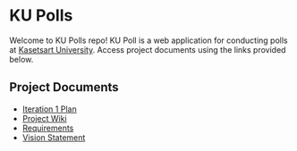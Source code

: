 # KU Polls

Welcome to KU Polls repo! KU Poll is a web application for conducting polls at [Kasetsart University](https://www.ku.ac.th/). Access project documents using the links provided below.

## Project Documents

+ [Iteration 1 Plan](../../wiki/Iteration-1-Plan)<br/>
+ [Project Wiki](../../wiki/home)<br/>
+ [Requirements](../../wiki/requirements)<br/>
+ [Vision Statement](../../wiki/Vision%20Statement)
